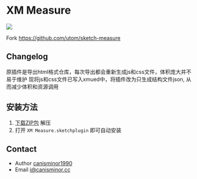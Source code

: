 # XM Measure

![](http://ued.xiongmaojinku.com/img/site-logo.png)

Fork <https://github.com/utom/sketch-measure>

## Changelog

原插件是导出html格式仓库，每次导出都会重新生成js和css文件，体积庞大并不易于维护
现将js和css文件已写入xmued中，将插件改为只生成结构文件json, 从而减少体积和资源调用

## 安装方法

1. [下载ZIP包](https://github.com/canisminor1990/xm-measure/archive/master.zip) 解压
2. 打开 `XM Measure.sketchplugin` 即可自动安装

## Contact

* Author [canisminor1990](https://github.com/canisminor1990)
* Email <i@canisminor.cc>
